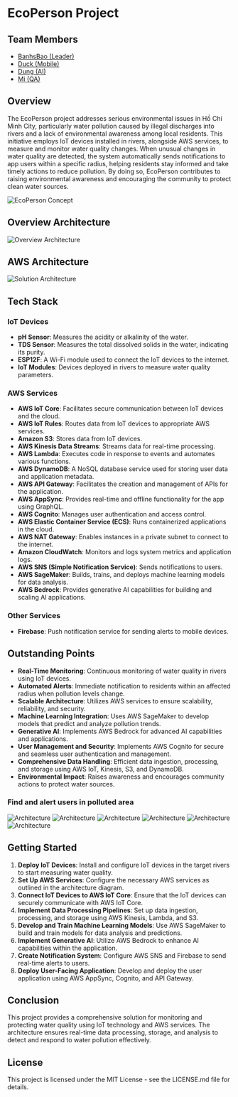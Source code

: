 # EcoPerson Project

## Team Members

- [BanhsBao (Leader)](https://github.com/banhsbao)
- [Duck (Mobile)](https://github.com/minhducnt)
- [Dung (AI)](https://github.com/NTDung93)
- [Mi (QA)](https://github.com/Mi)

## Overview

The EcoPerson project addresses serious environmental issues in Hồ Chí Minh City, particularly water pollution caused by illegal discharges into rivers and a lack of environmental awareness among local residents. This initiative employs IoT devices installed in rivers, alongside AWS services, to measure and monitor water quality changes. When unusual changes in water quality are detected, the system automatically sends notifications to app users within a specific radius, helping residents stay informed and take timely actions to reduce pollution. By doing so, EcoPerson contributes to raising environmental awareness and encouraging the community to protect clean water sources.

![EcoPerson Concept](images/concept.jpeg)

## Overview Architecture

![Overview Architecture](images/HCM_Hackathon_2024_Ardruino.drawio.png)

## AWS Architecture

![Solution Architecture](images/architecture-bg.png)

## Tech Stack

### IoT Devices

- **pH Sensor**: Measures the acidity or alkalinity of the water.
- **TDS Sensor**: Measures the total dissolved solids in the water, indicating its purity.
- **ESP12F**: A Wi-Fi module used to connect the IoT devices to the internet.
- **IoT Modules**: Devices deployed in rivers to measure water quality parameters.

### AWS Services

- **AWS IoT Core**: Facilitates secure communication between IoT devices and the cloud.
- **AWS IoT Rules**: Routes data from IoT devices to appropriate AWS services.
- **Amazon S3**: Stores data from IoT devices.
- **AWS Kinesis Data Streams**: Streams data for real-time processing.
- **AWS Lambda**: Executes code in response to events and automates various functions.
- **AWS DynamoDB**: A NoSQL database service used for storing user data and application metadata.
- **AWS API Gateway**: Facilitates the creation and management of APIs for the application.
- **AWS AppSync**: Provides real-time and offline functionality for the app using GraphQL.
- **AWS Cognito**: Manages user authentication and access control.
- **AWS Elastic Container Service (ECS)**: Runs containerized applications in the cloud.
- **AWS NAT Gateway**: Enables instances in a private subnet to connect to the internet.
- **Amazon CloudWatch**: Monitors and logs system metrics and application logs.
- **AWS SNS (Simple Notification Service)**: Sends notifications to users.
- **AWS SageMaker**: Builds, trains, and deploys machine learning models for data analysis.
- **AWS Bedrock**: Provides generative AI capabilities for building and scaling AI applications.

### Other Services

- **Firebase**: Push notification service for sending alerts to mobile devices.

## Outstanding Points

- **Real-Time Monitoring**: Continuous monitoring of water quality in rivers using IoT devices.
- **Automated Alerts**: Immediate notification to residents within an affected radius when pollution levels change.
- **Scalable Architecture**: Utilizes AWS services to ensure scalability, reliability, and security.
- **Machine Learning Integration**: Uses AWS SageMaker to develop models that predict and analyze pollution trends.
- **Generative AI**: Implements AWS Bedrock for advanced AI capabilities and applications.
- **User Management and Security**: Implements AWS Cognito for secure and seamless user authentication and management.
- **Comprehensive Data Handling**: Efficient data ingestion, processing, and storage using AWS IoT, Kinesis, S3, and DynamoDB.
- **Environmental Impact**: Raises awareness and encourages community actions to protect water sources.

### Find and alert users in polluted area

![Architecture](images/geohash01.png)
![Architecture](images/geohash02.png)
![Architecture](images/geohash03.png)
![Architecture](images/geohash04.png)
![Architecture](images/geohash05.png)
![Architecture](images/geohash06.png)

## Getting Started

1. **Deploy IoT Devices**: Install and configure IoT devices in the target rivers to start measuring water quality.
2. **Set Up AWS Services**: Configure the necessary AWS services as outlined in the architecture diagram.
3. **Connect IoT Devices to AWS IoT Core**: Ensure that the IoT devices can securely communicate with AWS IoT Core.
4. **Implement Data Processing Pipelines**: Set up data ingestion, processing, and storage using AWS Kinesis, Lambda, and S3.
5. **Develop and Train Machine Learning Models**: Use AWS SageMaker to build and train models for data analysis and predictions.
6. **Implement Generative AI**: Utilize AWS Bedrock to enhance AI capabilities within the application.
7. **Create Notification System**: Configure AWS SNS and Firebase to send real-time alerts to users.
8. **Deploy User-Facing Application**: Develop and deploy the user application using AWS AppSync, Cognito, and API Gateway.

## Conclusion

This project provides a comprehensive solution for monitoring and protecting water quality using IoT technology and AWS services. The architecture ensures real-time data processing, storage, and analysis to detect and respond to water pollution effectively.

## License

This project is licensed under the MIT License - see the LICENSE.md file for details.
